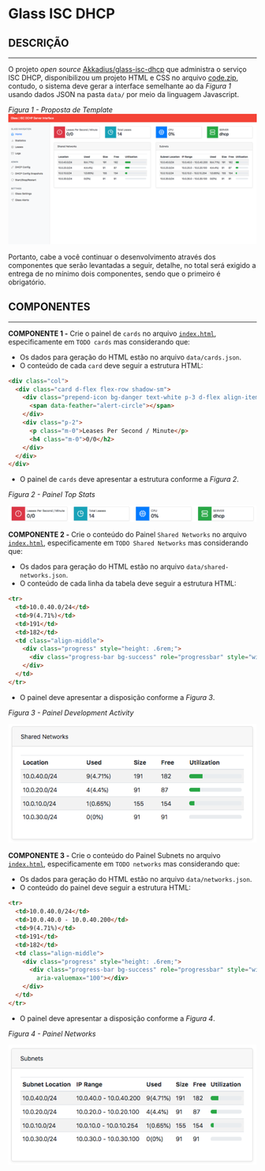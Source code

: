# Glass ISC DHCP

## DESCRIÇÃO
---

O projeto *open source* [Akkadius/glass-isc-dhcp](https://github.com/Akkadius/glass-isc-dhcp) que administra o serviço ISC DHCP, disponibilizou um projeto HTML e CSS no arquivo [code.zip](code.zip), contudo, o sistema deve gerar a interface semelhante ao da *Figura 1* usando dados JSON na pasta `data/` por meio da linguagem Javascript.

*Figura 1 - Proposta de Template*
![Layout](assets/layout.png)

Portanto, cabe a você continuar o desenvolvimento através dos componentes que serão levantadas a seguir, detalhe, no total será exigido a entrega de no mínimo dois componentes, sendo que o primeiro é obrigatório.

## COMPONENTES
---

**COMPONENTE 1 -** Crie o painel de `cards` no arquivo [`index.html`](index.html), especificamente em `TODO cards` mas considerando que:

* Os dados para geração do HTML estão no arquivo `data/cards.json`.
* O conteúdo de cada `card` deve seguir a estrutura HTML:

```html
<div class="col">
  <div class="card d-flex flex-row shadow-sm">
    <div class="prepend-icon bg-danger text-white p-3 d-flex align-items-center">
      <span data-feather="alert-circle"></span>
    </div>
    <div class="p-2">
      <p class="m-0">Leases Per Second / Minute</p>
      <h4 class="m-0">0/0</h2>
    </div>
  </div>
</div>
``` 

* O painel de `cards` deve apresentar a estrutura conforme a *Figura 2*.

*Figura 2 - Painel Top Stats*<br>

![Top Stats](assets/component1.png)

**COMPONENTE 2 -** Crie o conteúdo do Painel `Shared Networks` no arquivo [`index.html`](index.html), especificamente em `TODO Shared Networks` mas considerando que:

* Os dados para geração do HTML estão no arquivo `data/shared-networks.json`.
* O conteúdo de cada linha da tabela deve seguir a estrutura HTML:

```html
<tr>
  <td>10.0.40.0/24</td>
  <td>9(4.71%)</td>
  <td>191</td>
  <td>182</td>
  <td class="align-middle">
    <div class="progress" style="height: .6rem;">
      <div class="progress-bar bg-success" role="progressbar" style="width: 25%" aria-valuenow="25" aria-valuemin="0" aria-valuemax="100"></div>
    </div>
  </td>
</tr>
``` 

* O painel deve apresentar a disposição conforme a *Figura 3*.

*Figura 3 - Painel Development Activity*<br>

![Development Activity](assets/component2.png)

**COMPONENTE 3 -** Crie o conteúdo do Painel Subnets no arquivo [`index.html`](index.html), especificamente em `TODO networks` mas considerando que:

* Os dados para geração do HTML estão no arquivo `data/networks.json`.
* O conteúdo do painel deve seguir a estrutura HTML:

```html
<tr>
  <td>10.0.40.0/24</td>
  <td>10.0.40.0 - 10.0.40.200</td>
  <td>9(4.71%)</td>
  <td>191</td>
  <td>182</td>
  <td class="align-middle">
    <div class="progress" style="height: .6rem;">
      <div class="progress-bar bg-success" role="progressbar" style="width: 25%" aria-valuenow="25" aria-valuemin="0"
        aria-valuemax="100"></div>
    </div>
  </td>
</tr>
``` 

* O painel deve apresentar a disposição conforme a *Figura 4*.

*Figura 4 - Painel Networks*<br>

![Networks](assets/component3.png)
